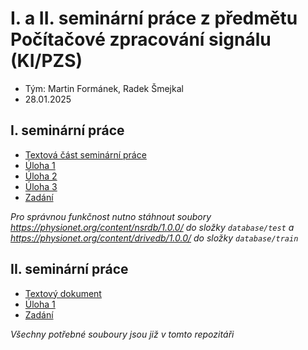 # I. a II. seminární práce z předmětu Počítačové zpracování signálu (KI/PZS)

- Tým: Martin Formánek, Radek Šmejkal
- 28.01.2025

## I. seminární práce

- [Textová část seminární práce](sem1/reseni.md)
- [Úloha 1](sem1/sem1.ipynb)
- [Úloha 2](sem1/sem2.ipynb)
- [Úloha 3](sem1/sem3.ipynb)
- [Zadání](sem1/SeminarniPrace-I.pdf)

_Pro správnou funkčnost nutno stáhnout soubory
<https://physionet.org/content/nsrdb/1.0.0/> do složky `database/test` a <https://physionet.org/content/drivedb/1.0.0/> do složky `database/train`_

## II. seminární práce

- [Textový dokument](sem2/reseni.md)
- [Úloha 1](sem2/sem.ipynb)
- [Zadání](sem2/SeminarniPrace-II.pdf)

_Všechny potřebné souboury jsou již v tomto repozitáři_
